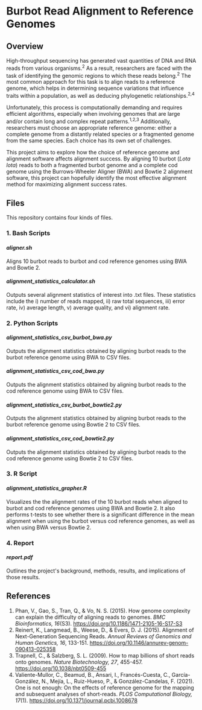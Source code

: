 # Burbot Read Alignment to Reference Genomes

## Overview

High-throughput sequencing has generated vast quantities of DNA and RNA reads from various organisms.<sup>2</sup> As a result, researchers are faced with the task of identifying the genomic regions to which these reads belong.<sup>2</sup> The most common approach for this task is to align reads to a reference genome, which helps in determining sequence variations that influence traits within a population, as well as deducing phylogenetic relationships.<sup>2,4</sup>

Unfortunately, this process is computationally demanding and requires efficient algorithms, especially when involving genomes that are large and/or contain long and complex repeat patterns.<sup>1,2,3</sup> Additionally, researchers must choose an appropriate reference genome: either a complete genome from a distantly related species or a fragmented genome from the same species. Each choice has its own set of challenges.

This project aims to explore how the choice of reference genome and alignment software affects alignment success. By aligning 10 burbot (<em>Lota lota</em>) reads to both a fragmented burbot genome and a complete cod genome using the Burrows-Wheeler Aligner (BWA) and Bowtie 2 alignment software, this project can hopefully identify the most effective alignment method for maximizing alignment success rates.

## Files

This repository contains four kinds of files.

### 1. Bash Scripts

#### <em>aligner.sh</em>

Aligns 10 burbot reads to burbot and cod reference genomes using BWA and Bowtie 2.

#### <em>alignment_statistics_calculator.sh</em>

Outputs several alignment statistics of interest into .txt files. These statistics include the i) number of reads mapped, ii) raw total sequences, iii) error rate, iv) average length, v) average quality, and vi) alignment rate.

### 2. Python Scripts

#### <em>alignment_statistics_csv_burbot_bwa.py</em>

Outputs the alignment statistics obtained by aligning burbot reads to the burbot reference genome using BWA to CSV files.

#### <em>alignment_statistics_csv_cod_bwa.py</em>

Outputs the alignment statistics obtained by aligning burbot reads to the cod reference genome using BWA to CSV files.

#### <em>alignment_statistics_csv_burbot_bowtie2.py</em>

Outputs the alignment statistics obtained by aligning burbot reads to the burbot reference genome using Bowtie 2 to CSV files.

#### <em>alignment_statistics_csv_cod_bowtie2.py</em>

Outputs the alignment statistics obtained by aligning burbot reads to the cod reference genome using Bowtie 2 to CSV files.

### 3. R Script

#### <em>alignment_statistics_grapher.R</em>

Visualizes the the alignment rates of the 10 burbot reads when aligned to burbot and cod reference genomes using BWA and Bowtie 2. It also performs t-tests to see whether there is a significant difference in the mean alignment when using the burbot versus cod reference genomes, as well as when using BWA versus Bowtie 2.

### 4. Report

#### <em>report.pdf</em>

Outlines the project's background, methods, results, and implications of those results.

## References

1. Phan, V., Gao, S., Tran, Q., & Vo, N. S. (2015). How genome complexity can explain the difficulty of aligning reads to genomes. <em>BMC Bioinformatics, 16</em>(S3). https://doi.org/10.1186/1471-2105-16-S17-S3
2. Reinert, K., Langmead, B., Weese, D., & Evers, D. J. (2015). Alignment of Next-Generation Sequencing Reads. <em>Annual Reviews of Genomics and Human Genetics, 16</em>, 133-151. https://doi.org/10.1146/annurev-genom-090413-025358
3. Trapnell, C., & Salzberg, S. L. (2009). How to map billions of short reads onto genomes. <em>Nature Biotechnology, 27</em>, 455-457. https://doi.org/10.1038/nbt0509-455
4. Valiente-Mullor, C., Beamud, B., Ansari, I., Francés-Cuesta, C., García-González, N., Mejía, L., Ruiz-Hueso, P., & González-Candelas, F. (2021). One is not enough: On the effects of reference genome for the mapping and subsequent analyses of short-reads. <em>PLOS Computational Biology, 17</em>(1). https://doi.org/10.1371/journal.pcbi.1008678
